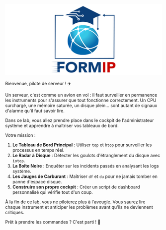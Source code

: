 ![Formip](../assets/formip_logo_padded.png)

Bienvenue, pilote de serveur ! ✈️

Un serveur, c'est comme un avion en vol : il faut surveiller en permanence les instruments pour s'assurer que tout fonctionne correctement. Un CPU surchargé, une mémoire saturée, un disque plein... sont autant de signaux d'alarme qu'il faut savoir lire.

Dans ce lab, vous allez prendre place dans le cockpit de l'administrateur système et apprendre à maîtriser vos tableaux de bord.

Votre mission :
1.  **Le Tableau de Bord Principal** : Utiliser `top` et `htop` pour surveiller les processus en temps réel.
2.  **Le Radar à Disque** : Détecter les goulots d'étranglement du disque avec `iotop`.
3.  **La Boîte Noire** : Enquêter sur les incidents passés en analysant les logs système.
4.  **Les Jauges de Carburant** : Maîtriser `df` et `du` pour ne jamais tomber en panne d'espace disque.
5.  **Construire son propre cockpit** : Créer un script de dashboard personnalisé qui vérifie tout d'un coup.

À la fin de ce lab, vous ne piloterez plus à l'aveugle. Vous saurez lire chaque instrument et anticiper les problèmes avant qu'ils ne deviennent critiques.

Prêt à prendre les commandes ? C'est parti ! 🚀